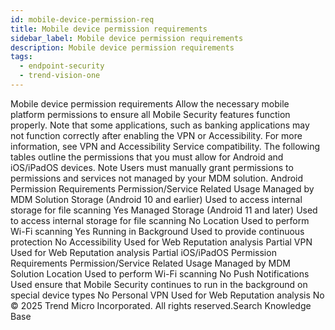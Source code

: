 ```yaml
---
id: mobile-device-permission-req
title: Mobile device permission requirements
sidebar_label: Mobile device permission requirements
description: Mobile device permission requirements
tags:
  - endpoint-security
  - trend-vision-one
---
```


 Mobile device permission requirements Allow the necessary mobile platform permissions to ensure all Mobile Security features function properly. Note that some applications, such as banking applications may not function correctly after enabling the VPN or Accessibility. For more information, see VPN and Accessibility Service compatibility. The following tables outline the permissions that you must allow for Android and iOS/iPadOS devices. Note Users must manually grant permissions to permissions and services not managed by your MDM solution. Android Permission Requirements Permission/Service Related Usage Managed by MDM Solution Storage (Android 10 and earlier) Used to access internal storage for file scanning Yes Managed Storage (Android 11 and later) Used to access internal storage for file scanning No Location Used to perform Wi-Fi scanning Yes Running in Background Used to provide continuous protection No Accessibility Used for Web Reputation analysis Partial VPN Used for Web Reputation analysis Partial iOS/iPadOS Permission Requirements Permission/Service Related Usage Managed by MDM Solution Location Used to perform Wi-Fi scanning No Push Notifications Used ensure that Mobile Security continues to run in the background on special device types No Personal VPN Used for Web Reputation analysis No © 2025 Trend Micro Incorporated. All rights reserved.Search Knowledge Base